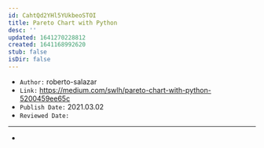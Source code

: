 ```yaml
---
id: CahtQd2YHl5YUkbeoSTOI
title: Pareto Chart with Python
desc: ''
updated: 1641270228812
created: 1641168992620
stub: false
isDir: false
---
```


- `Author:` roberto-salazar
- `Link:` <https://medium.com/swlh/pareto-chart-with-python-5200459ee65c>
- `Publish Date:` 2021.03.02
- `Reviewed Date:` 

---

-

